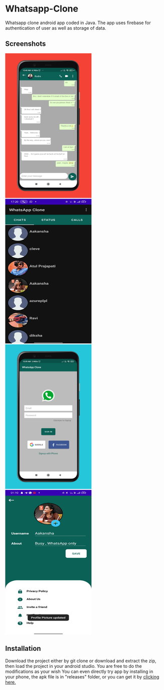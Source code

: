 # Whatsapp-Clone
Whatsapp clone android app coded in Java. The app uses firebase for authentication of user as well as storage of data. 

## Screenshots
<img src="https://github.com/AakanshaSingh0601/Instant-Chat/blob/master/Screenshots/ss1.png" width="275" height="460"> <img src="https://github.com/AakanshaSingh0601/Instant-Chat/blob/master/Screenshots/ss3.jpeg" width="275" height="460"> <img src="https://github.com/AakanshaSingh0601/Instant-Chat/blob/master/Screenshots/ss2.png" width="275" height="460"><img src="https://github.com/AakanshaSingh0601/Instant-Chat/blob/master/Screenshots/ss4.jpeg" width="275" height="460">

## Installation

Download the project either by git clone or download and extract the zip, then load the project in your android studio. You are free to do the modifications as your wish
You can even directly try app by installing in your phone, the apk file is in "releases" folder, or you can get it by <a href="https://github.com/AakanshaSingh0601/Instant-Chat/blob/master/app/release/app-release.apk">clicking here.</a> 
